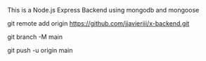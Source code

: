 This is a Node.js Express Backend using mongodb and mongoose

git remote add origin https://github.com/jjavieriii/x-backend.git

git branch -M main

git push -u origin main